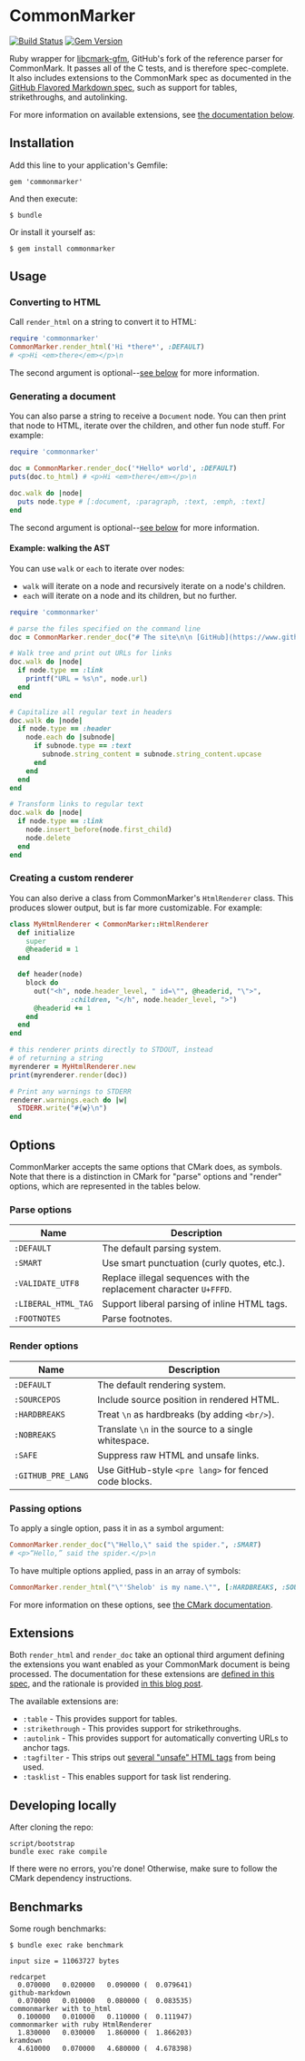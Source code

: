 # CommonMarker

[![Build Status](https://travis-ci.org/gjtorikian/commonmarker.svg)](https://travis-ci.org/gjtorikian/commonmarker) [![Gem Version](https://badge.fury.io/rb/commonmarker.svg)](http://badge.fury.io/rb/commonmarker)

Ruby wrapper for [libcmark-gfm](https://github.com/github/cmark),
GitHub's fork of the reference parser for CommonMark. It passes all of the C tests, and is therefore spec-complete. It also includes extensions to the CommonMark spec as documented in the [GitHub Flavored Markdown spec](http://github.github.com/gfm/), such as support for tables, strikethroughs, and autolinking.

For more information on available extensions, see [the documentation below](#extensions).

## Installation

Add this line to your application's Gemfile:

    gem 'commonmarker'

And then execute:

    $ bundle

Or install it yourself as:

    $ gem install commonmarker

## Usage

### Converting to HTML

Call `render_html` on a string to convert it to HTML:

``` ruby
require 'commonmarker'
CommonMarker.render_html('Hi *there*', :DEFAULT)
# <p>Hi <em>there</em></p>\n
```

The second argument is optional--[see below](#options) for more information.

### Generating a document

You can also parse a string to receive a `Document` node. You can then print that node to HTML, iterate over the children, and other fun node stuff. For example:

``` ruby
require 'commonmarker'

doc = CommonMarker.render_doc('*Hello* world', :DEFAULT)
puts(doc.to_html) # <p>Hi <em>there</em></p>\n

doc.walk do |node|
  puts node.type # [:document, :paragraph, :text, :emph, :text]
end
```

The second argument is optional--[see below](#options) for more information.

#### Example: walking the AST

You can use `walk` or `each` to iterate over nodes:

- `walk` will iterate on a node and recursively iterate on a node's children.
- `each` will iterate on a node and its children, but no further.

``` ruby
require 'commonmarker'

# parse the files specified on the command line
doc = CommonMarker.render_doc("# The site\n\n [GitHub](https://www.github.com)")

# Walk tree and print out URLs for links
doc.walk do |node|
  if node.type == :link
    printf("URL = %s\n", node.url)
  end
end

# Capitalize all regular text in headers
doc.walk do |node|
  if node.type == :header
    node.each do |subnode|
      if subnode.type == :text
        subnode.string_content = subnode.string_content.upcase
      end
    end
  end
end

# Transform links to regular text
doc.walk do |node|
  if node.type == :link
    node.insert_before(node.first_child)
    node.delete
  end
end
```

### Creating a custom renderer

You can also derive a class from CommonMarker's `HtmlRenderer` class. This produces slower output, but is far more customizable. For example:

``` ruby
class MyHtmlRenderer < CommonMarker::HtmlRenderer
  def initialize
    super
    @headerid = 1
  end

  def header(node)
    block do
      out("<h", node.header_level, " id=\"", @headerid, "\">",
               :children, "</h", node.header_level, ">")
      @headerid += 1
    end
  end
end

# this renderer prints directly to STDOUT, instead
# of returning a string
myrenderer = MyHtmlRenderer.new
print(myrenderer.render(doc))

# Print any warnings to STDERR
renderer.warnings.each do |w|
  STDERR.write("#{w}\n")
end
```

## Options

CommonMarker accepts the same options that CMark does, as symbols. Note that there is a distinction in CMark for "parse" options and "render" options, which are represented in the tables below.

### Parse options

| Name                | Description
| ------------------- | -----------
| `:DEFAULT`          | The default parsing system.
| `:SMART`            | Use smart punctuation (curly quotes, etc.).
| `:VALIDATE_UTF8`    | Replace illegal sequences with the replacement character `U+FFFD`.
| `:LIBERAL_HTML_TAG` | Support liberal parsing of inline HTML tags.
| `:FOOTNOTES`        | Parse footnotes.

### Render options

| Name               | Description
| ------------------ | -----------
| `:DEFAULT`         | The default rendering system.
| `:SOURCEPOS`       | Include source position in rendered HTML.
| `:HARDBREAKS`      | Treat `\n` as hardbreaks (by adding `<br/>`).
| `:NOBREAKS`        | Translate `\n` in the source to a single whitespace.
| `:SAFE`            | Suppress raw HTML and unsafe links.
| `:GITHUB_PRE_LANG` | Use GitHub-style `<pre lang>` for fenced code blocks.

### Passing options

To apply a single option, pass it in as a symbol argument:

``` ruby
CommonMarker.render_doc("\"Hello,\" said the spider.", :SMART)
# <p>“Hello,” said the spider.</p>\n
```

To have multiple options applied, pass in an array of symbols:

``` ruby
CommonMarker.render_html("\"'Shelob' is my name.\"", [:HARDBREAKS, :SOURCEPOS])
```

For more information on these options, see [the CMark documentation](https://git.io/v7nh1).

## Extensions

Both `render_html` and `render_doc` take an optional third argument defining the extensions you want enabled as your CommonMark document is being processed. The documentation for these extensions are [defined in this spec](https://github.github.com/gfm/), and the rationale is provided [in this blog post](https://githubengineering.com/a-formal-spec-for-github-markdown/).

The available extensions are:

* `:table` - This provides support for tables.
* `:strikethrough` - This provides support for strikethroughs.
* `:autolink` - This provides support for automatically converting URLs to anchor tags.
* `:tagfilter` - This strips out [several "unsafe" HTML tags](https://github.github.com/gfm/#disallowed-raw-html-extension-) from being used.
* `:tasklist` - This enables support for task list rendering.

## Developing locally

After cloning the repo:

```
script/bootstrap
bundle exec rake compile
```

If there were no errors, you're done! Otherwise, make sure to follow the CMark dependency instructions.

## Benchmarks

Some rough benchmarks:

```
$ bundle exec rake benchmark

input size = 11063727 bytes

redcarpet
  0.070000   0.020000   0.090000 (  0.079641)
github-markdown
  0.070000   0.010000   0.080000 (  0.083535)
commonmarker with to_html
  0.100000   0.010000   0.110000 (  0.111947)
commonmarker with ruby HtmlRenderer
  1.830000   0.030000   1.860000 (  1.866203)
kramdown
  4.610000   0.070000   4.680000 (  4.678398)
```
